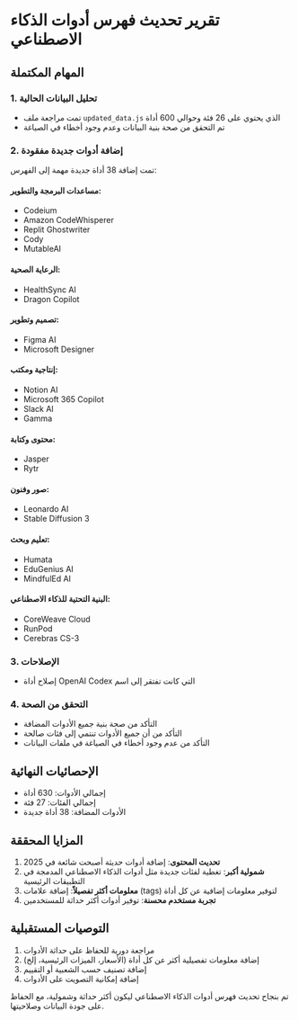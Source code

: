 # تقرير تحديث فهرس أدوات الذكاء الاصطناعي

## المهام المكتملة

### 1. تحليل البيانات الحالية
- تمت مراجعة ملف `updated_data.js` الذي يحتوي على 26 فئة وحوالي 600 أداة
- تم التحقق من صحة بنية البيانات وعدم وجود أخطاء في الصياغة

### 2. إضافة أدوات جديدة مفقودة
تمت إضافة 38 أداة جديدة مهمة إلى الفهرس:

#### مساعدات البرمجة والتطوير:
- Codeium
- Amazon CodeWhisperer
- Replit Ghostwriter
- Cody
- MutableAI

#### الرعاية الصحية:
- HealthSync AI
- Dragon Copilot

#### تصميم وتطوير:
- Figma AI
- Microsoft Designer

#### إنتاجية ومكتب:
- Notion AI
- Microsoft 365 Copilot
- Slack AI
- Gamma

#### محتوى وكتابة:
- Jasper
- Rytr

#### صور وفنون:
- Leonardo AI
- Stable Diffusion 3

#### تعليم وبحث:
- Humata
- EduGenius AI
- MindfulEd AI

#### البنية التحتية للذكاء الاصطناعي:
- CoreWeave Cloud
- RunPod
- Cerebras CS-3

### 3. الإصلاحات
- إصلاح أداة OpenAI Codex التي كانت تفتقر إلى اسم

### 4. التحقق من الصحة
- التأكد من صحة بنية جميع الأدوات المضافة
- التأكد من أن جميع الأدوات تنتمي إلى فئات صالحة
- التأكد من عدم وجود أخطاء في الصياغة في ملفات البيانات

## الإحصائيات النهائية
- إجمالي الأدوات: 630 أداة
- إجمالي الفئات: 27 فئة
- الأدوات المضافة: 38 أداة جديدة

## المزايا المحققة
1. **تحديث المحتوى**: إضافة أدوات حديثة أصبحت شائعة في 2025
2. **شمولية أكبر**: تغطية لفئات جديدة مثل أدوات الذكاء الاصطناعي المدمجة في التطبيقات الرئيسية
3. **معلومات أكثر تفصيلاً**: إضافة علامات (tags) لتوفير معلومات إضافية عن كل أداة
4. **تجربة مستخدم محسنة**: توفير أدوات أكثر حداثة للمستخدمين

## التوصيات المستقبلية
1. مراجعة دورية للحفاظ على حداثة الأدوات
2. إضافة معلومات تفصيلية أكثر عن كل أداة (الأسعار، الميزات الرئيسية، إلخ)
3. إضافة تصنيف حسب الشعبية أو التقييم
4. إضافة إمكانية التصويت على الأدوات

تم بنجاح تحديث فهرس أدوات الذكاء الاصطناعي ليكون أكثر حداثة وشمولية، مع الحفاظ على جودة البيانات وصلاحيتها.